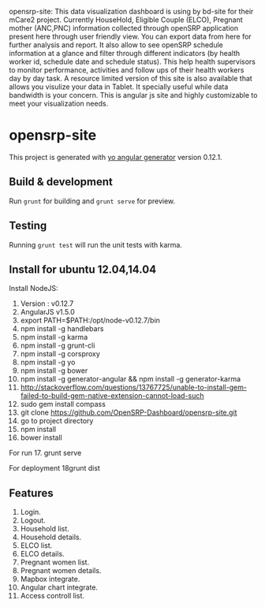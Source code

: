 opensrp-site: This data visualization dashboard is using by bd-site for their mCare2 project. Currently HouseHold, Eligible Couple (ELCO), Pregnant mother (ANC,PNC) information collected through openSRP application present here through user friendly view. You can export data from here for further analysis and report. It also allow to see openSRP schedule information at a glance and filter through different indicators (by health worker id, schedule date and schedule status). This help health supervisors to monitor performance, activities and follow ups of their health workers day by day task. A resource limited version of this site is also available that allows you visulize your data in Tablet. It specially useful while data bandwidth is your concern. This is angular js site and highly customizable to meet your visualization needs.

# opensrp-site

This project is generated with [yo angular generator](https://github.com/yeoman/generator-angular)
version 0.12.1.

## Build & development

Run `grunt` for building and `grunt serve` for preview.

## Testing

Running `grunt test` will run the unit tests with karma.

## Install for ubuntu 12.04,14.04
  Install NodeJS:
  1. Version : v0.12.7
  2. AngularJS v1.5.0
  3. export PATH=$PATH:/opt/node-v0.12.7/bin
  4. npm install -g handlebars 
  5. npm install -g karma 
  6. npm install -g grunt-cli 
  7. npm install -g corsproxy
  8. npm install -g yo 
  9. npm install -g bower
  10. npm install -g generator-angular && npm install -g generator-karma
  11. http://stackoverflow.com/questions/13767725/unable-to-install-gem-failed-to-build-gem-native-extension-cannot-load-such
  12. sudo gem install compass
  13. git clone https://github.com/OpenSRP-Dashboard/opensrp-site.git
  14. go to project directory
  15. npm install
  16. bower install
  
  For run
  17. grunt serve
  
  For deployment
  18grunt dist 
  

## Features
1. Login.
2. Logout.
3. Household list.
4. Household details.
5. ELCO list.
6. ELCO details.
7. Pregnant women list.
8. Pregnant women details.
9. Mapbox integrate.
10. Angular chart integrate.
11. Access controll list.



